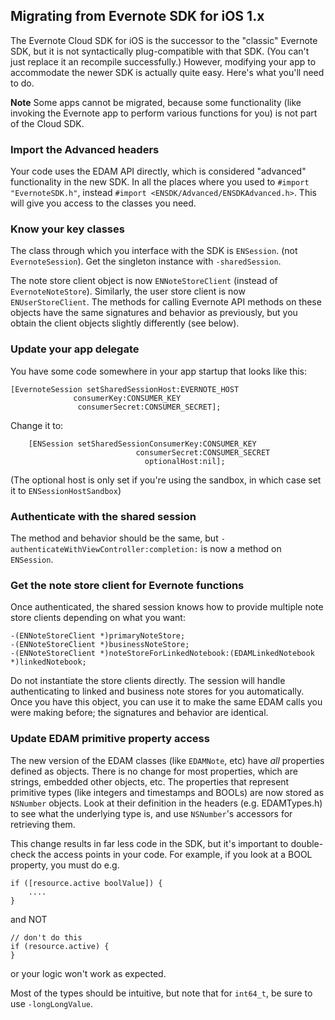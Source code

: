Migrating from Evernote SDK for iOS 1.x
---

The Evernote Cloud SDK for iOS is the successor to the "classic" Evernote SDK, but it is not syntactically plug-compatible with that SDK. (You can't just replace it an recompile successfully.) However, modifying your app to accommodate the newer SDK is actually quite easy. Here's what you'll need to do.

**Note** Some apps cannot be migrated, because some functionality (like invoking the Evernote app to perform various functions for you) is not part of the Cloud SDK. 

### Import the Advanced headers 

Your code uses the EDAM API directly, which is considered "advanced" functionality in the new SDK.  In all the places where you used to `#import "EvernoteSDK.h"`, instead `#import <ENSDK/Advanced/ENSDKAdvanced.h>`. This will give you access to the classes you need.

### Know your key classes

The class through which you interface with the SDK is `ENSession`. (not `EvernoteSession`). Get the singleton instance with `-sharedSession`. 

The note store client object is now `ENNoteStoreClient` (instead of `EvernoteNoteStore`). Similarly, the user store client is now `ENUserStoreClient`. The methods for calling Evernote API methods on these objects have the same signatures and behavior as previously, but you obtain the client objects slightly differently (see below).

### Update your app delegate

You have some code somewhere in your app startup that looks like this:

    [EvernoteSession setSharedSessionHost:EVERNOTE_HOST
                  consumerKey:CONSUMER_KEY  
                   consumerSecret:CONSUMER_SECRET];

Change it to:

		[ENSession setSharedSessionConsumerKey:CONSUMER_KEY
		  						consumerSecret:CONSUMER_SECRET
							      optionalHost:nil];

(The optional host is only set if you're using the sandbox, in which case set it to `ENSessionHostSandbox`)

### Authenticate with the shared session

The method and behavior should be the same, but `-authenticateWithViewController:completion:` is now a method on `ENSession`.

### Get the note store client for Evernote functions

Once authenticated, the shared session knows how to provide multiple note store clients depending on what you want:

    -(ENNoteStoreClient *)primaryNoteStore;
    -(ENNoteStoreClient *)businessNoteStore;
    -(ENNoteStoreClient *)noteStoreForLinkedNotebook:(EDAMLinkedNotebook *)linkedNotebook;

Do not instantiate the store clients directly. The session will handle authenticating to linked and business note stores for you automatically. Once you have this object, you can use it to make the same EDAM calls you were making before; the signatures and behavior are identical. 

### Update EDAM primitive property access

The new version of the EDAM classes (like `EDAMNote`, etc) have *all* properties defined as objects. There is no change for most properties, which are strings, embedded other objects, etc. The properties that represent primitive types (like integers and timestamps and BOOLs) are now stored as `NSNumber` objects. Look at their definition in the headers (e.g. EDAMTypes.h) to see what the underlying type is, and use `NSNumber`'s accessors for retrieving them.

This change results in far less code in the SDK, but it's important to double-check the access points in your code. For example, if you look at a BOOL property, you must do e.g.

    if ([resource.active boolValue]) {
        ....
    }

and NOT
 
    // don't do this
    if (resource.active) {
    }

or your logic won't work as expected.

Most of the types should be intuitive, but note that for `int64_t`, be sure to use `-longLongValue`.